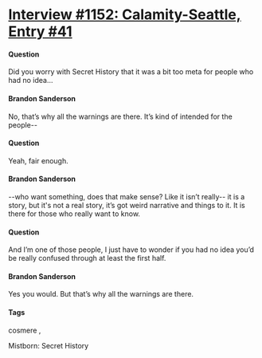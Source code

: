 # [Interview #1152: Calamity-Seattle, Entry #41](https://www.theoryland.com/intvmain.php?i=1152#41)

#### Question

Did you worry with Secret History that it was a bit too meta for people who had no idea…

#### Brandon Sanderson

No, that’s why all the warnings are there. It’s kind of intended for the people--

#### Question

Yeah, fair enough.

#### Brandon Sanderson

--who want something, does that make sense? Like it isn’t really-- it is a story, but it's not a real story, it’s got weird narrative and things to it. It is there for those who really want to know.

#### Question

And I’m one of those people, I just have to wonder if you had no idea you’d be really confused through at least the first half.

#### Brandon Sanderson

Yes you would. But that’s why all the warnings are there.

#### Tags

cosmere
,

Mistborn: Secret History

